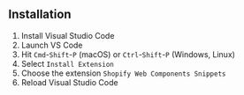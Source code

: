 ## Installation

1.  Install Visual Studio Code
2.  Launch VS Code
3.  Hit `Cmd`-`Shift`-`P` (macOS) or `Ctrl`-`Shift`-`P` (Windows, Linux)
4.  Select `Install Extension`
5.  Choose the extension `Shopify Web Components Snippets`
6.  Reload Visual Studio Code
